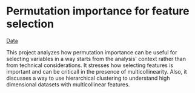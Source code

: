 # Permutation importance for feature selection
[Data](https://www.kaggle.com/fedesoriano/company-bankruptcy-prediction)

This project analyzes how permutation importance can be useful for selecting
variables in a way starts from the analysis' context rather than from technical
considerations. It stresses how selecting features is important and can be
criticall in the presence of multicollinearity. Also, it discusses a way to use
hierarchical clustering to understand high dimensional datasets with
multicollinear features.